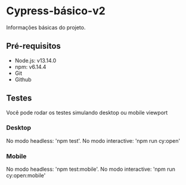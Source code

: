 # Cypress-básico-v2

Informações básicas do projeto.

## Pré-requisitos

* Node.js: v13.14.0
* npm: v6.14.4
* Git
* Github

## Testes

Você pode rodar os testes simulando desktop ou mobile viewport

### Desktop
No modo headless: 'npm test'.
No modo interactive: 'npm run cy:open'

### Mobile
No modo headless: 'npm test:mobile'. 
No modo interactive: 'npm run cy:open:mobile'

